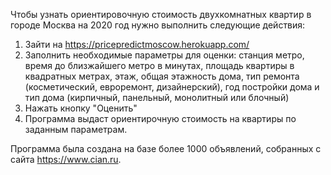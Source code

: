 Чтобы узнать ориентировочную стоимость двухкомнатных квартир в городе Москва на 2020 год нужно выполнить следующие действия:
1. Зайти на https://pricepredictmoscow.herokuapp.com/
2. Заполнить необходимые параметры для оценки: станция метро, время до близжайшего метро в минутах, площадь квартиры в квадратных метрах, этаж, общая этажность дома, тип ремонта (косметический, евроремонт, дизайнерский), год постройки дома и тип дома (кирпичный, панельный, монолитный или блочный)  
3. Нажать кнопку "Оценить"
4. Программа выдаст ориентирочную стоимость на квартиры по заданным параметрам.

Программа была создана на базе более 1000 объявлений, собранных с сайта https://www.cian.ru.
